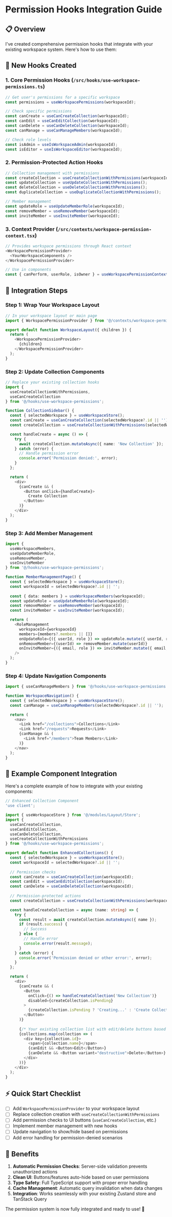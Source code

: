 # Permission Hooks Integration Guide

## 📋 Overview

I've created comprehensive permission hooks that integrate with your existing workspace system. Here's how to use them:

## 🔧 New Hooks Created

### 1. **Core Permission Hooks** (`/src/hooks/use-workspace-permissions.ts`)

```typescript
// Get user's permissions for a specific workspace
const permissions = useWorkspacePermissions(workspaceId);

// Check specific permissions
const canCreate = useCanCreateCollection(workspaceId);
const canEdit = useCanEditCollection(workspaceId);
const canDelete = useCanDeleteCollection(workspaceId);
const canManage = useCanManageMembers(workspaceId);

// Check role levels
const isAdmin = useIsWorkspaceAdmin(workspaceId);
const isEditor = useIsWorkspaceEditor(workspaceId);
```

### 2. **Permission-Protected Action Hooks**

```typescript
// Collection management with permissions
const createCollection = useCreateCollectionWithPermissions(workspaceId);
const updateCollection = useUpdateCollectionWithPermissions();
const deleteCollection = useDeleteCollectionWithPermissions();
const duplicateCollection = useDuplicateCollectionWithPermissions();

// Member management
const updateRole = useUpdateMemberRole(workspaceId);
const removeMember = useRemoveMember(workspaceId);
const inviteMember = useInviteMember(workspaceId);
```

### 3. **Context Provider** (`/src/contexts/workspace-permission-context.tsx`)

```typescript
// Provides workspace permissions through React context
<WorkspacePermissionProvider>
  <YourWorkspaceComponents />
</WorkspacePermissionProvider>

// Use in components
const { canPerform, userRole, isOwner } = useWorkspacePermissionContext();
```

## 🚀 Integration Steps

### Step 1: Wrap Your Workspace Layout

```typescript
// In your workspace layout or main page
import { WorkspacePermissionProvider } from '@/contexts/workspace-permission-context';

export default function WorkspaceLayout({ children }) {
  return (
    <WorkspacePermissionProvider>
      {children}
    </WorkspacePermissionProvider>
  );
}
```

### Step 2: Update Collection Components

```typescript
// Replace your existing collection hooks
import { 
  useCreateCollectionWithPermissions,
  useCanCreateCollection 
} from '@/hooks/use-workspace-permissions';

function CollectionSidebar() {
  const { selectedWorkspace } = useWorkspaceStore();
  const canCreate = useCanCreateCollection(selectedWorkspace?.id || '');
  const createCollection = useCreateCollectionWithPermissions(selectedWorkspace?.id || '');

  const handleCreate = async () => {
    try {
      await createCollection.mutateAsync({ name: 'New Collection' });
    } catch (error) {
      // Handle permission error
      console.error('Permission denied:', error);
    }
  };

  return (
    <div>
      {canCreate && (
        <Button onClick={handleCreate}>
          Create Collection
        </Button>
      )}
    </div>
  );
}
```

### Step 3: Add Member Management

```typescript
import { 
  useWorkspaceMembers,
  useUpdateMemberRole,
  useRemoveMember,
  useInviteMember 
} from '@/hooks/use-workspace-permissions';

function MemberManagementPage() {
  const { selectedWorkspace } = useWorkspaceStore();
  const workspaceId = selectedWorkspace?.id || '';
  
  const { data: members } = useWorkspaceMembers(workspaceId);
  const updateRole = useUpdateMemberRole(workspaceId);
  const removeMember = useRemoveMember(workspaceId);
  const inviteMember = useInviteMember(workspaceId);

  return (
    <RoleManagement
      workspaceId={workspaceId}
      members={members?.members || []}
      onUpdateRole={({ userId, role }) => updateRole.mutate({ userId, role })}
      onRemoveMember={(userId) => removeMember.mutate(userId)}
      onInviteMember={({ email, role }) => inviteMember.mutate({ email, role })}
    />
  );
}
```

### Step 4: Update Navigation Components

```typescript
import { useCanManageMembers } from '@/hooks/use-workspace-permissions';

function WorkspaceNavigation() {
  const { selectedWorkspace } = useWorkspaceStore();
  const canManage = useCanManageMembers(selectedWorkspace?.id || '');

  return (
    <nav>
      <Link href="/collections">Collections</Link>
      <Link href="/requests">Requests</Link>
      {canManage && (
        <Link href="/members">Team Members</Link>
      )}
    </nav>
  );
}
```

## 📝 Example Component Integration

Here's a complete example of how to integrate with your existing components:

```typescript
// Enhanced Collection Component
'use client';

import { useWorkspaceStore } from '@/modules/Layout/Store';
import { 
  useCanCreateCollection,
  useCanEditCollection,
  useCanDeleteCollection,
  useCreateCollectionWithPermissions
} from '@/hooks/use-workspace-permissions';

export default function EnhancedCollections() {
  const { selectedWorkspace } = useWorkspaceStore();
  const workspaceId = selectedWorkspace?.id || '';
  
  // Permission checks
  const canCreate = useCanCreateCollection(workspaceId);
  const canEdit = useCanEditCollection(workspaceId);
  const canDelete = useCanDeleteCollection(workspaceId);
  
  // Permission-protected actions
  const createCollection = useCreateCollectionWithPermissions(workspaceId);

  const handleCreateCollection = async (name: string) => {
    try {
      const result = await createCollection.mutateAsync({ name });
      if (result.success) {
        // Success
      } else {
        // Handle error
        console.error(result.message);
      }
    } catch (error) {
      console.error('Permission denied or other error:', error);
    }
  };

  return (
    <div>
      {canCreate && (
        <Button 
          onClick={() => handleCreateCollection('New Collection')}
          disabled={createCollection.isPending}
        >
          {createCollection.isPending ? 'Creating...' : 'Create Collection'}
        </Button>
      )}
      
      {/* Your existing collection list with edit/delete buttons based on permissions */}
      {collections.map(collection => (
        <div key={collection.id}>
          <span>{collection.name}</span>
          {canEdit && <Button>Edit</Button>}
          {canDelete && <Button variant="destructive">Delete</Button>}
        </div>
      ))}
    </div>
  );
}
```

## ⚡ Quick Start Checklist

- [ ] Add `WorkspacePermissionProvider` to your workspace layout
- [ ] Replace collection creation with `useCreateCollectionWithPermissions`
- [ ] Add permission checks to UI buttons (`useCanCreateCollection`, etc.)
- [ ] Implement member management with new hooks
- [ ] Update navigation to show/hide based on permissions
- [ ] Add error handling for permission-denied scenarios

## 🎯 Benefits

1. **Automatic Permission Checks**: Server-side validation prevents unauthorized actions
2. **Clean UI**: Buttons/features auto-hide based on user permissions
3. **Type Safety**: Full TypeScript support with proper error handling
4. **Cache Management**: Automatic query invalidation when data changes
5. **Integration**: Works seamlessly with your existing Zustand store and TanStack Query

The permission system is now fully integrated and ready to use! 🚀